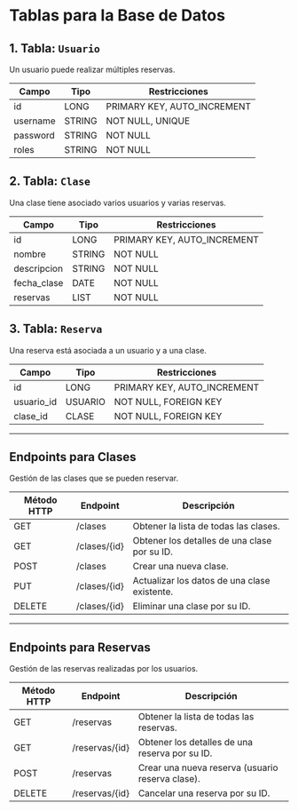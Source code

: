 # Tablas para la Base de Datos

## 1. Tabla: `Usuario`
Un usuario puede realizar múltiples reservas.

| Campo       | Tipo          | Restricciones               |
|-------------|---------------|-----------------------------|
| id          | LONG          | PRIMARY KEY, AUTO_INCREMENT |
| username    | STRING        | NOT NULL, UNIQUE            |
| password    | STRING        | NOT NULL                    |
| roles       | STRING        | NOT NULL                    |


## 2. Tabla: `Clase`
Una clase tiene asociado varios usuarios y varias reservas.

| Campo       | Tipo          | Restricciones               |
|-------------|---------------|-----------------------------|
| id          | LONG          | PRIMARY KEY, AUTO_INCREMENT |
| nombre      | STRING        | NOT NULL                    |
| descripcion | STRING        | NOT NULL                    |
| fecha_clase | DATE          | NOT NULL                    |
| reservas    | LIST<RESERVA> | NOT NULL                    |


## 3. Tabla: `Reserva`
Una reserva está asociada a un usuario y a una clase.

| Campo       | Tipo          | Restricciones               |
|-------------|---------------|-----------------------------|
| id          | LONG          | PRIMARY KEY, AUTO_INCREMENT |
| usuario_id  | USUARIO       | NOT NULL, FOREIGN KEY       |
| clase_id    | CLASE         | NOT NULL, FOREIGN KEY       |


---

## Endpoints para Clases
Gestión de las clases que se pueden reservar.

| Método HTTP | Endpoint          | Descripción                                   |
|-------------|-------------------|-----------------------------------------------|
| GET         | /clases           | Obtener la lista de todas las clases.         |
| GET         | /clases/{id}      | Obtener los detalles de una clase por su ID.  |
| POST        | /clases           | Crear una nueva clase.                        |
| PUT         | /clases/{id}      | Actualizar los datos de una clase existente.  |
| DELETE      | /clases/{id}      | Eliminar una clase por su ID.                 |

---

## Endpoints para Reservas
Gestión de las reservas realizadas por los usuarios.

| Método HTTP | Endpoint          | Descripción                                   |
|-------------|-------------------|-----------------------------------------------|
| GET         | /reservas         | Obtener la lista de todas las reservas.       |
| GET         | /reservas/{id}    | Obtener los detalles de una reserva por su ID.|
| POST        | /reservas         | Crear una nueva reserva (usuario reserva clase). |
| DELETE      | /reservas/{id}    | Cancelar una reserva por su ID.              |
